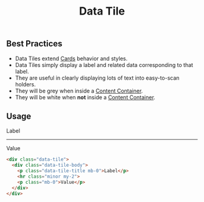 ﻿---
title: Data Tile
summary: Data Tiles group related information about a category. 
tags: data tile, group, information
layout: guide
eleventyNavigation:
  key: Data Tile
  parent: Components
  order: 155
  excerpt: Data Tiles group related information about a category.
  img: /img/illustrations/illus-data-tiles.svg
---
 
## Best Practices

- Data Tiles extend [Cards](/components/card) behavior and styles.
- Data Tiles  simply display a label and related data corresponding to that label. 
- They are useful in clearly displaying lots of text into easy-to-scan holders.
- They will be grey when inside a [Content Container](/components/content_container/).
- They will be white when **not** inside a [Content Container](/components/content_container/).

## Usage

<div class="data-tile">
  <div class="data-tile-body">
    <p class="data-tile-title mb-0">Label</p>
    <hr class="minor my-2">
    <p class="mb-0">Value</p>
  </div>
</div>


```html
<div class="data-tile">
  <div class="data-tile-body">
    <p class="data-tile-title mb-0">Label</p>
    <hr class="minor my-2">
    <p class="mb-0">Value</p>
  </div>
</div>
```
